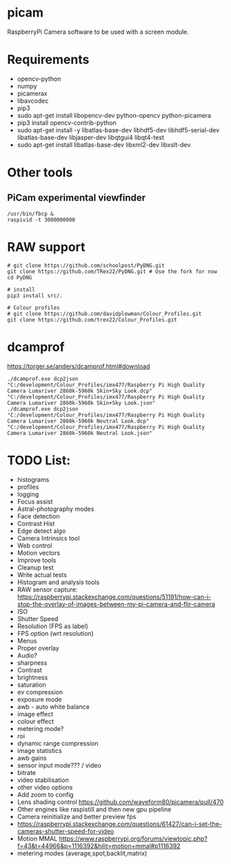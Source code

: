 # picam
RaspberryPi Camera software to be used with a screen module.

# Requirements
- opencv-python
- numpy
- picamerax
- libavcodec
- pip3
- sudo apt-get install libopencv-dev python-opencv python-picamera
- pip3 install opencv-contrib-python
- sudo apt-get install -y libatlas-base-dev libhdf5-dev libhdf5-serial-dev libatlas-base-dev libjasper-dev  libqtgui4  libqt4-test
- sudo apt-get install libatlas-base-dev libxml2-dev libxslt-dev

# Other tools
## PiCam experimental viewfinder
```
/usr/bin/fbcp &
raspivid -t 3000000000
```

# RAW support
```
# git clone https://github.com/schoolpost/PyDNG.git
git clone https://github.com/TRex22/PyDNG.git # Use the fork for now
cd PyDNG

# install
pip3 install src/.

# Colour profiles
# git clone https://github.com/davidplowman/Colour_Profiles.git
git clone https://github.com/trex22/Colour_Profiles.git
```

# dcamprof
https://torger.se/anders/dcamprof.html#download

```
./dcamprof.exe dcp2json "C:/development/Colour_Profiles/imx477/Raspberry Pi High Quality Camera Lumariver 2860k-5960k Skin+Sky Look.dcp" "C:/development/Colour_Profiles/imx477/Raspberry Pi High Quality Camera Lumariver 2860k-5960k Skin+Sky Look.json"
./dcamprof.exe dcp2json "C:/development/Colour_Profiles/imx477/Raspberry Pi High Quality Camera Lumariver 2860k-5960k Neutral Look.dcp" "C:/development/Colour_Profiles/imx477/Raspberry Pi High Quality Camera Lumariver 2860k-5960k Neutral Look.json"
```

# TODO List:
  - histograms
  - profiles
  - logging
  - Focus assist
  - Astral-photography modes
  - Face detection
  - Contrast Hist
  - Edge detect algo
  - Camera Intrinsics tool
  - Web control
  - Motion vectors
  - Improve tools
  - Cleanup test
  - Write actual tests
  - Histogram and analysis tools
  - RAW sensor capture: https://raspberrypi.stackexchange.com/questions/51191/how-can-i-stop-the-overlay-of-images-between-my-pi-camera-and-flir-camera
  - ISO
  - Shutter Speed
  - Resolution (FPS as label)
  - FPS option (wrt resolution)
  - Menus
  - Proper overlay
  - Audio?
  - sharpness
  - Contrast
  - brightness
  - saturation
  - ev compression
  - exposure mode
  - awb - auto white balance
  - image effect
  - colour effect
  - metering mode?
  - roi
  - dynamic range compression
  - image statistics
  - awb gains
  - sensor input mode??? / video
  - bitrate
  - video stabilisation
  - other video options
  - Add zoom to config
  - Lens shading control https://github.com/waveform80/picamera/pull/470
  - Other engines like raspistill and then new gpu pipeline
  - Camera reinitialize and better preview fps
  - https://raspberrypi.stackexchange.com/questions/61427/can-i-set-the-cameras-shutter-speed-for-video
  - Motion MMAL https://www.raspberrypi.org/forums/viewtopic.php?f=43&t=44966&p=1116392&hilit=motion+mmal#p1116392
  - metering modes (average,spot,backlit,matrix)
